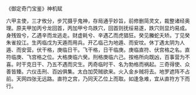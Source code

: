 《御定奇门宝鉴》神机赋

六甲主使，三才攸分，步咒摄乎鬼神，存局通乎妙旨，前修删简灵文，裁整诸经奥理。原夫甲加丙兮龙回首，丙加甲兮鸟跌穴，回首则抚绥易遂，跌穴则显灼易成。身残毁兮，乙遇辛而龙逃走。财虚耗兮、辛遇乙而虎猖狂。癸见螣蛇夭矫。丁见癸朱雀投江。生丙临戊为天遁而用兵。开乙临己为地遁、而安坟。休丁遇太阴为人遁、而安营。伏干格，庚临日干。飞干格，日干临庚。庚临直符、伏宫格之名。直符临庚、飞宫格之位。大格庚临六癸。刑格庚临六己。按格所向既凶，百事营为不喜。时干克日干、乃五不遇而灾生。丙奇临时干、名为勃格而祸起。三奇得使、众善皆臻。六仪击刑、百凶俱集。太白加荧贼欲来。火入金乡贼将去。地罗遮阵不占前。天网四张无远路。直符之宫，乃同天乙位上而取。如逢急难，宜从直符方下而行。

